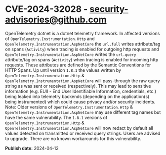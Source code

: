 # CVE-2024-32028 - security-advisories@github.com

OpenTelemetry dotnet is a dotnet telemetry framework. In affected versions of `OpenTelemetry.Instrumentation.Http` and `OpenTelemetry.Instrumentation.AspNetCore` the `url.full` writes attribute/tag on spans (`Activity`) when tracing is enabled for outgoing http requests and `OpenTelemetry.Instrumentation.AspNetCore` writes the `url.query` attribute/tag on spans (`Activity`) when tracing is enabled for incoming http requests. These attributes are defined by the Semantic Conventions for HTTP Spans. Up until version `1.8.1` the values written by `OpenTelemetry.Instrumentation.Http` & `OpenTelemetry.Instrumentation.AspNetCore` will pass-through the raw query string as was sent or received (respectively). This may lead to sensitive information (e.g. EUII - End User Identifiable Information, credentials, etc.) being leaked into telemetry backends (depending on the application(s) being instrumented) which could cause privacy and/or security incidents. Note: Older versions of `OpenTelemetry.Instrumentation.Http` & `OpenTelemetry.Instrumentation.AspNetCore` may use different tag names but have the same vulnerability. The `1.8.1` versions of `OpenTelemetry.Instrumentation.Http` & `OpenTelemetry.Instrumentation.AspNetCore` will now redact by default all values detected on transmitted or received query strings. Users are advised to upgrade. There are no known workarounds for this vulnerability.

**Publish date:** 2024-04-12
